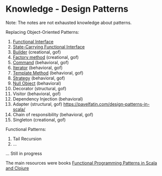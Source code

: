 Knowledge - Design Patterns
====================

Note: The notes are not exhausted knowledge about patterns.

Replacing Object-Oriented Patterns:
1) [Functional Interface](https://github.com/OndrejKucera/knowledge_patterns/blob/master/Functional_Interface.md)
2) [State-Carrying Functional Interface](https://github.com/OndrejKucera/knowledge_patterns/blob/master/State-Carrying_Functional_Interface.md)
3) [Builder](https://github.com/OndrejKucera/knowledge_patterns/blob/master/Builder.md) (creational, gof)
4) [Factory method](https://github.com/OndrejKucera/knowledge_patterns/blob/master/Factory_Method.md) (creational, gof)
5) [Command](https://github.com/OndrejKucera/knowledge_patterns/blob/master/Command.md) (behavioral, gof)
6) [Iterator](https://github.com/OndrejKucera/knowledge_patterns/blob/master/Iterator.md) (behavioral, gof)
7) [Template Method](https://github.com/OndrejKucera/knowledge_patterns/blob/master/Template_Method.md) (behavioral, gof)
8) [Strategy](https://github.com/OndrejKucera/knowledge_patterns/blob/master/Strategy.md) (behavioral, gof)
9) [Null Object](https://github.com/OndrejKucera/knowledge_patterns/blob/master/Null_Object.md) (behavioral)
10) Decorator (structural, gof)
11) Visitor (behavioral, gof)
12) Dependency Injection (behavioral)
13) Adapter (structural, gof) https://pavelfatin.com/design-patterns-in-scala/
14) Chain of responsibility (behavioral, gof)
15) Singleton (creational, gof)

Functional Patterns:
1) Tail Recursion
2) ...

... Still in progress

The main resources were books [Functional Programming Patterns in Scala and Clojure](https://www.goodreads.com/book/show/17610214-functional-programming-patterns-in-scala-and-clojure)

